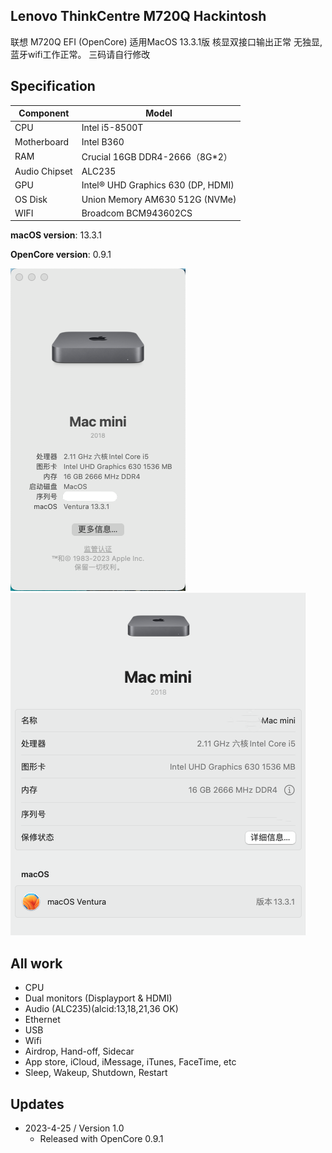 ## Lenovo ThinkCentre M720Q Hackintosh

联想 M720Q EFI (OpenCore)
适用MacOS 13.3.1版
核显双接口输出正常 无独显,蓝牙wifi工作正常。
三码请自行修改

## Specification
| **Component** | **Model** |
| ------------- | --------- |
| CPU | Intel i5-8500T |
| Motherboard | Intel B360 |
| RAM | Crucial 16GB DDR4-2666（8G*2） |
| Audio Chipset | ALC235 |
| GPU | Intel® UHD Graphics 630 (DP, HDMI) |
| OS Disk | Union Memory AM630 512G (NVMe) |
| WIFI | Broadcom BCM943602CS |

**macOS version**: 13.3.1

**OpenCore version**: 0.9.1

![image](https://github.com/ciya99/M720q_EFI/blob/main/mac1.png)![image](https://github.com/ciya99/M720q_EFI/blob/main/mac2.png)

## All work
- CPU
- Dual monitors (Displayport & HDMI)
- Audio (ALC235)(alcid:13,18,21,36 OK)
- Ethernet
- USB
- Wifi
- Airdrop, Hand-off, Sidecar
- App store, iCloud, iMessage, iTunes, FaceTime, etc
- Sleep, Wakeup, Shutdown, Restart

## Updates
* 2023-4-25 / Version 1.0
	- Released with OpenCore 0.9.1
